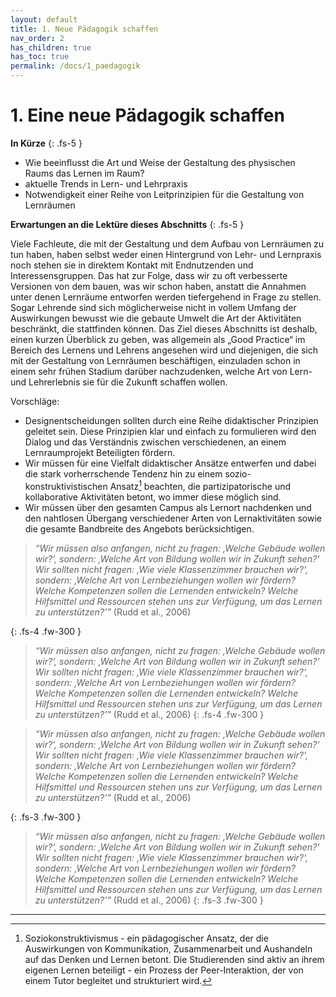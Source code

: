 ```yaml
---
layout: default
title: 1. Neue Pädagogik schaffen
nav_order: 2
has_children: true
has_toc: true
permalink: /docs/1_paedagogik
---
```


# 1. Eine neue Pädagogik schaffen

**In Kürze**
{: .fs-5 }

- Wie beeinflusst die Art und Weise der Gestaltung des physischen Raums das Lernen im Raum?
- aktuelle Trends in Lern- und Lehrpraxis
- Notwendigkeit einer Reihe von Leitprinzipien für die Gestaltung von Lernräumen

**Erwartungen an die Lektüre dieses Abschnitts**
{: .fs-5 }

Viele Fachleute, die mit der Gestaltung und dem Aufbau von Lernräumen zu tun haben, haben selbst weder einen Hintergrund von Lehr- und Lernpraxis noch stehen sie in direktem Kontakt mit Endnutzenden und Interessensgruppen. Das hat zur Folge, dass wir zu oft verbesserte Versionen von dem bauen, was wir schon haben, anstatt die Annahmen unter denen Lernräume entworfen werden tiefergehend in Frage zu stellen. Sogar Lehrende sind sich möglicherweise nicht in vollem Umfang der Auswirkungen bewusst wie die gebaute Umwelt die Art der Aktivitäten beschränkt, die stattfinden können. Das Ziel dieses Abschnitts ist deshalb, einen kurzen Überblick zu geben, was allgemein als „Good Practice“ im Bereich des Lernens und Lehrens angesehen wird und diejenigen, die sich mit der Gestaltung von Lernräumen beschäftigen, einzuladen schon in einem sehr frühen Stadium darüber nachzudenken, welche Art von Lern- und Lehrerlebnis sie für die Zukunft schaffen wollen.

Vorschläge:
- Designentscheidungen sollten durch eine Reihe didaktischer Prinzipien geleitet sein. Diese Prinzipien klar und einfach zu formulieren wird den Dialog und das Verständnis zwischen verschiedenen, an einem Lernraumprojekt Beteiligten fördern.
- Wir müssen für eine Vielfalt didaktischer Ansätze entwerfen und dabei die stark vorherrschende Tendenz hin zu einem sozio-konstruktivistischen Ansatz[^1]  beachten, die partizipatorische und kollaborative Aktivitäten betont, wo immer diese möglich sind.
- Wir müssen über den gesamten Campus als Lernort nachdenken und den nahtlosen Übergang verschiedener Arten von Lernaktivitäten sowie die gesamte Bandbreite des Angebots berücksichtigen.

>_“Wir müssen also anfangen, nicht zu fragen: ‚Welche Gebäude wollen wir?‘, sondern: ‚Welche Art von Bildung wollen wir in Zukunft sehen?‘ Wir sollten nicht fragen: ‚Wie viele Klassenzimmer brauchen wir?‘, sondern: ‚Welche Art von Lernbeziehungen wollen wir fördern? Welche Kompetenzen sollen die Lernenden entwickeln? Welche Hilfsmittel und Ressourcen stehen uns zur Verfügung, um das Lernen zu unterstützen?’”_ (Rudd et al., 2006)

{: .fs-4 .fw-300 }

>_“Wir müssen also anfangen, nicht zu fragen: ‚Welche Gebäude wollen wir?‘, sondern: ‚Welche Art von Bildung wollen wir in Zukunft sehen?‘ Wir sollten nicht fragen: ‚Wie viele Klassenzimmer brauchen wir?‘, sondern: ‚Welche Art von Lernbeziehungen wollen wir fördern? Welche Kompetenzen sollen die Lernenden entwickeln? Welche Hilfsmittel und Ressourcen stehen uns zur Verfügung, um das Lernen zu unterstützen?’”_ (Rudd et al., 2006)
{: .fs-4 .fw-300 }

>_“Wir müssen also anfangen, nicht zu fragen: ‚Welche Gebäude wollen wir?‘, sondern: ‚Welche Art von Bildung wollen wir in Zukunft sehen?‘ Wir sollten nicht fragen: ‚Wie viele Klassenzimmer brauchen wir?‘, sondern: ‚Welche Art von Lernbeziehungen wollen wir fördern? Welche Kompetenzen sollen die Lernenden entwickeln? Welche Hilfsmittel und Ressourcen stehen uns zur Verfügung, um das Lernen zu unterstützen?’”_ (Rudd et al., 2006)

{: .fs-3 .fw-300 }

>_“Wir müssen also anfangen, nicht zu fragen: ‚Welche Gebäude wollen wir?‘, sondern: ‚Welche Art von Bildung wollen wir in Zukunft sehen?‘ Wir sollten nicht fragen: ‚Wie viele Klassenzimmer brauchen wir?‘, sondern: ‚Welche Art von Lernbeziehungen wollen wir fördern? Welche Kompetenzen sollen die Lernenden entwickeln? Welche Hilfsmittel und Ressourcen stehen uns zur Verfügung, um das Lernen zu unterstützen?’”_ (Rudd et al., 2006)
{: .fs-3 .fw-300 }
---

[^1]: Soziokonstruktivismus - ein pädagogischer Ansatz, der die
    Auswirkungen von Kommunikation, Zusammenarbeit und Aushandeln auf
    das Denken und Lernen betont. Die Studierenden sind aktiv an ihrem
    eigenen Lernen beteiligt - ein Prozess der Peer-Interaktion, der von
    einem Tutor begleitet und strukturiert wird.
